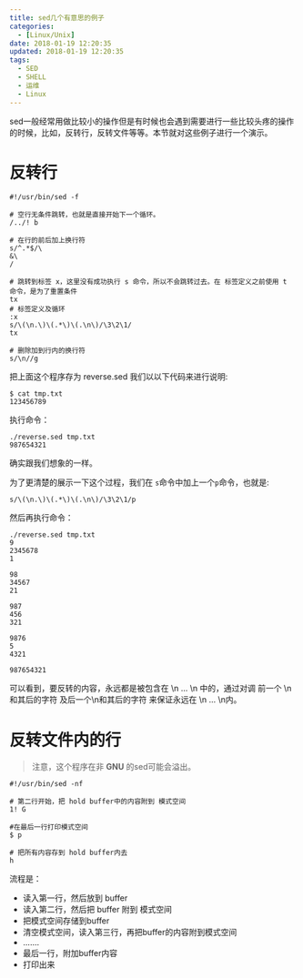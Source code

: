 ```yaml
---
title: sed几个有意思的例子
categories:
  - [Linux/Unix]
date: 2018-01-19 12:20:35
updated: 2018-01-19 12:20:35
tags:
  - SED
  - SHELL
  - 运维
  - Linux
---
```

sed一般经常用做比较小的操作但是有时候也会遇到需要进行一些比较头疼的操作的时候，比如，反转行，反转文件等等。本节就对这些例子进行一个演示。
<!--more-->

# 反转行
```
#!/usr/bin/sed -f

# 空行无条件跳转，也就是直接开始下一个循环。
/../! b

# 在行的前后加上换行符
s/^.*$/\
&\
/

# 跳转到标签 x，这里没有成功执行 s 命令，所以不会跳转过去。在 标签定义之前使用 t 命令，是为了重置条件
tx
# 标签定义及循环
:x
s/\(\n.\)\(.*\)\(.\n\)/\3\2\1/
tx

# 删除加到行内的换行符
s/\n//g
```
把上面这个程序存为 reverse.sed
我们以以下代码来进行说明:

	$ cat tmp.txt
	123456789

执行命令：

	./reverse.sed tmp.txt
	987654321

确实跟我们想象的一样。

为了更清楚的展示一下这个过程，我们在 `s`命令中加上一个`p`命令，也就是:


	s/\(\n.\)\(.*\)\(.\n\)/\3\2\1/p

然后再执行命令：

	./reverse.sed tmp.txt
	9
	2345678
	1
	
	98
	34567
	21
	
	987
	456
	321
	
	9876
	5
	4321
	
	987654321

可以看到，要反转的内容，永远都是被包含在 \n ... \n 中的，通过对调 前一个 \n和其后的字符 及后一个\n和其后的字符 来保证永远在 \n ... \n内。

# 反转文件内的行

>注意，这个程序在非 **GNU** 的sed可能会溢出。

```
#!/usr/bin/sed -nf

# 第二行开始，把 hold buffer中的内容附到 模式空间
1! G

#在最后一行打印模式空间
$ p

# 把所有内容存到 hold buffer内去
h
```

流程是：

* 读入第一行，然后放到 buffer
* 读入第二行，然后把 buffer 附到 模式空间
* 把模式空间存储到buffer
* 清空模式空间，读入第三行，再把buffer的内容附到模式空间
* .......
* 最后一行，附加buffer内容
* 打印出来

